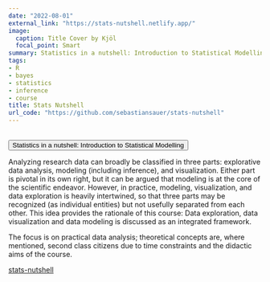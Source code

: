 ```yaml
---
date: "2022-08-01"
external_link: "https://stats-nutshell.netlify.app/"
image:
  caption: Title Cover by Kjöl
  focal_point: Smart
summary: Statistics in a nutshell: Introduction to Statistical Modelling
tags:
- R
- bayes
- statistics
- inference
- course
title: Stats Nutshell
url_code: "https://github.com/sebastiansauer/stats-nutshell"
---
```



</br>

  <button onclick="window.location.href='https://stats-nutshell.netlify.app/';">
     Statistics in a nutshell: Introduction to Statistical Modelling
    </button>



</br>



Analyzing research data can broadly be classified in three parts: explorative data analysis, modeling (including inference), and visualization. Either part is pivotal in its own right, but it can be argued that modeling is at the core of the scientific endeavor. However, in practice, modeling, visualization, and data exploration is heavily intertwined, so that three parts may be recognized (as individual entities) but not usefully separated from each other. This idea provides the rationale of this course: Data exploration, data visualization and data modeling is discussed as an integrated framework.

The focus is on practical data analysis; theoretical concepts are, where mentioned, second class citizens due to time constraints and the didactic aims of the course.


[stats-nutshell](https://stats-nutshell.netlify.app/)
